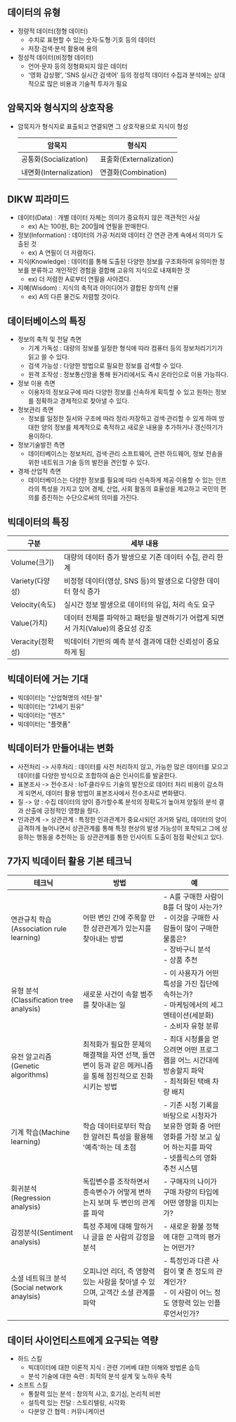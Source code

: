 ## 데이터의 유형
- 정량적 데이터(정형 데이터)
  - 수치로 표현할 수 있는 숫자·도형·기호 등의 데이터
  - 저장·검색·분석 활용에 용의
- 정성적 데이터(비정형 데이터)
  - 언어·문자 등의 정형화되지 않은 데이터
  - '영화 감상평', 'SNS 실시간 검색어' 등의 정성적 데이터 수집과 분석에는 상대적으로 많은 비용과 기술적 투자가 필요

## 암묵지와 형식지의 상호작용
- 암묵지가 형식지로 표출되고 연결되면 그 상호작용으로 지식이 형성
  
    |암묵지|형식지|
    |---|---|
    |공통화(Socialization)|표출화(Externalization)|
    |내면화(Internalization)|연결화(Combination)|

## DIKW 피라미드
- 데이터(Data) : 개별 데이터 자체는 의미가 중요하지 않은 객관적인 사실
  - ex) A는 100원, B는 200월에 연필을 판매한다.
- 정보(Information) : 데이터의 가공·처리와 데이터 간 연관 관계 속에서 의미가 도출된 것
  - ex) A 연필이 더 저렴하다.
- 지식(Knowledge) : 데이터를 통해 도출된 다양한 정보를 구조화하여 유의미한 정보를 분류하고 
  개인적인 경험을 결합해 고유의 지식으로 내재화한 것
  - ex) 더 저렴한 A로부터 연필을 사야겠다.
- 지혜(Wisdom) : 지식의 축적과 아이디어가 결합된 창의적 산물
  - ex) A의 다른 물건도 저렴할 것이다.

## 데이터베이스의 특징
- 정보의 축적 및 전달 측면
  - 기계 가독성 : 대량의 정보를 일정한 형식에 따라 컴퓨터 등의 정보처리기기가 읽고 쓸 수 있다.
  - 검색 가능성 : 다양한 방법으로 필요한 정보를 검색할 수 있다.
  - 원격 조작성 : 정보통신망을 통해 원거리에서도 즉시 온라인으로 이용 가능하다.
- 정보 이용 측면
  - 이용자의 정보요구에 따라 다양한 정보를 신속하게 획득할 수 있고 원하는 정보를 정확하고 경제적으로 찾아낼 수 있다.
- 정보관리 측면
  - 정보를 일정한 질서와 구조에 따라 정리·저장하고 검색·관리할 수 있게 하여 방대한 양의 정보를 체계적으로 축적하고 새로운 내용을 추가하거나 갱신하기가 용이하다.
- 정보기술발전 측면
  - 데이터베이스는 정보처리, 검색·관리 소프트웨어, 관련 하드웨어, 정보 전송을 위한 네트워크 기술 등의 발전을 견인할 수 있다.
- 경제·산업적 측면
  - 데이터베이스는 다양한 정보를 필요에 따라 신속하게 제공·이용할 수 있는 인프라의 특성을 가지고 있어 경제, 산업, 사회 활동의 효율성을 제고하고 국민의 편의를 증진하는 수단으로써의 의미를 가진다.

## 빅데이터의 특징

|구분|세부 내용|
|---|---|
|Volume(크기)|대량의 데이터 증가 발생으로 기존 데이터 수집, 관리 한계|
|Variety(다양성)|비정형 데이터(영상, SNS 등)의 발생으로 다양한 데이터 형식 증가|
|Velocity(속도)|실시간 정보 발생으로 데이터의 유입, 처리 속도 요구|
|Value(가치)|데이터 전체를 파악하고 패턴을 발견하기가 어렵게 되면서 가치(Value)의 중요성 강조|
|Veracity(정확성)|빅데이터 기반의 예측 분석 결과에 대한 신뢰성이 중요하게 됨|

## 빅데이터에 거는 기대
- 빅데이터는 "산업혁명의 석탄·철"
- 빅데이터는 "21세기 원유"
- 빅데이터는 "렌즈"
- 빅데이터는 "플랫폼"

## 빅데이터가 만들어내는 변화
- 사전처리 -> 사후처리 : 데이터를 사전 처리하지 않고, 가능한 많은 데이터를 모으고 데이터를 다양한 방식으로 조합하여 숨은 인사이트를 발굴한다.
- 표본조사 -> 전수조사 : IoT·클라우드 기술의 발전으로 데이터 처리 비용이 감소하게 되면서, 데이터 활용 방법이 표본조사에서 전수조사로 변화됐다.
- 질 -> 양 : 수집 데이터의 양이 증가할수록 분석의 정확도가 높아져 양질의 분석 결과 산출에 긍정적인 영향을 줬다.
- 인과관계 -> 상관관계 : 특정한 인과관계가 중요시되던 과거와 달리, 데이터의 양이 급격하게 늘어나면서 상관관계를 통해 특정 현상의 발생 가능성이 포착되고 그에 상응하는 행동을 추천하는 등 상관관계를 통한 인사이트 도출이 점점 확산되고 있다.

## 7가지 빅데이터 활용 기본 테크닉
|테크닉|방법|예|
|---|---|---|
|연관규칙 학습(Association rule learning)|어떤 변인 간에 주목할 만한 상관관계가 있는지를 찾아내는 방법|- A를 구매한 사람이 B를 더 많이 사는가? <br> - 이것을 구매한 사람들이 많이 구매한 물품은? <br> - 장바구니 분석 <br> - 상품 추천|
|유형 분석(Classification tree analysis)|새로운 사건이 속할 범주를 찾아내는 일|- 이 사용자가 어떤 특성을 가진 집단에 속하는가?<br> - 마케팅에서의 세그멘테이션(세분화) <br> - 소비자 유형 분류|
|유전 알고리즘(Genetic algorithms)|최적화가 필요한 문제의 해결책을 자연 선책, 돌연변이 등과 같은 메커니즘을 통해 점진적으로 진화시키는 방법|- 최대 시청률을 얻으려면 어떤 프로그램을 어느 시간대에 방송할지 파악 <br> - 최적화된 택배 차량 배치|
|기계 학습(Machine learning)|학습 데이터로부터 학습한 알려진 특성을 활용해 '예측'하는 데 초점|- 기존 시청 기록을 바탕으로 시청자가 보유한 영화 중 어떤 영화를 가장 보고 싶어 하는지를 파악<br> - 넷플릭스의 영화 추천 시스템|
|회귀분석(Regression analysis)|독립변수를 조작하면서 종속변수가 어떻게 변하는지 보며 두 변인의 관계를 파악|- 구매자의 나이가 구매 차량의 타입에 어떤 영향을 미치는가?|
|감정분석(Sentiment analysis)|특정 주제에 대해 말하거나 글을 쓴 사람의 감정을 분석|- 새로운 환불 정책에 대한 고객의 평가는 어떤가?|
|소셜 네트워크 분석(Social network anaylsis)|오피니언 리더, 즉 영향력 있는 사람을 찾아낼 수 있으며, 고객간 소셜 관계를 파악|- 특정인과 다른 사람이 몇 촌 정도의 관계인가?<br>- 이 사람이 어느 정도 영향력 있는 인플루언서인가?|

## 데이터 사이언티스트에게 요구되는 역량
- 하드 스킬
  - 빅데이터에 대한 이론적 지식 : 관련 기버베 대한 이해와 방법론 습득
  - 분석 기술에 대한 숙련 : 최적의 분석 설계 및 노하우 축적
- 소프트 스킬
  - 통찰력 있는 분석 : 창의적 사고, 호기심, 논리적 비판
  - 설득력 있는 전달 : 스토리텔링, 시각화
  - 다분양 간 협력 : 커뮤니케이션
